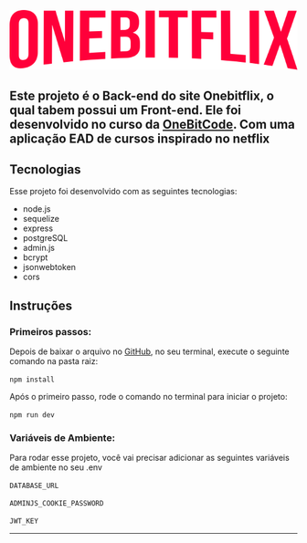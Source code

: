 ![Onebitflixlogo](https://raw.githubusercontent.com/italohsn/ONEBITFLIX-FRONT-END/c57a4cb313d44d71a70c7fe8066e465fbc07af9c/src/logoOnebitflix%20(1).svg)

## Este projeto é o Back-end do site Onebitflix, o qual tabem possui um Front-end. Ele foi desenvolvido no curso da [OneBitCode](https://cursos.onebitcode.com/auth/cadastrar). Com uma aplicação EAD de cursos inspirado no netflix

## Tecnologias

Esse projeto foi desenvolvido com as seguintes tecnologias:

- node.js
- sequelize
- express
- postgreSQL
- admin.js
- bcrypt
- jsonwebtoken	
- cors



## Instruções
### Primeiros passos:
Depois de baixar o arquivo no [GitHub](https://github.com/ingridbrito/onebitflix_main-back-end), no seu terminal, execute o seguinte comando na pasta raiz:

`npm install`

Após o primeiro passo, rode o comando no terminal para iniciar o projeto:

`npm run dev`

### Variáveis de Ambiente:

Para rodar esse projeto, você vai precisar adicionar as seguintes variáveis de ambiente no seu .env

`DATABASE_URL`

`ADMINJS_COOKIE_PASSWORD`

`JWT_KEY`

---